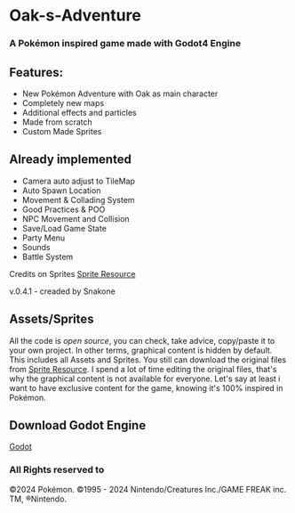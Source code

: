 # Oak-s-Adventure

### A Pokémon inspired game made with Godot4 Engine

## Features:

- New Pokémon Adventure with Oak as main character
- Completely new maps
- Additional effects and particles
- Made from scratch
- Custom Made Sprites

## Already implemented

- Camera auto adjust to TileMap
- Auto Spawn Location
- Movement & Collading System
- Good Practices & POO
- NPC Movement and Collision
- Save/Load Game State
- Party Menu
- Sounds
- Battle System

Credits on Sprites [Sprite Resource](https://www.spriters-resource.com/)

v.0.4.1 - creaded by Snakone

## Assets/Sprites

All the code is *open source*, you can check, take advice, copy/paste it to your own project.
In other terms, graphical content is hidden by default. This includes all Assets and Sprites.
You still can download the original files from [Sprite Resource](https://www.spriters-resource.com/).
I spend a lot of time editing the original files, that's why the graphical content is not available for everyone.
Let's say at least i want to have exclusive content for the game, knowing it's 100% inspired in Pokémon.

## Download Godot Engine
[Godot](https://godotengine.org/)

### All Rights reserved to
&copy;2024 Pokémon. ©1995 - 2024 Nintendo/Creatures Inc./GAME FREAK inc. TM, ®Nintendo.


